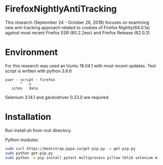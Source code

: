 # FirefoxNightlyAntiTracking
This research (September 24 - October 26, 2018) focuses on examining new anti-tracking approach related to cookies of Firefox Nightly(64.0.1a) against most recent Firefox ESR (60.2.2esr) and Firefox Release (62.0.3)

# Environment
For this research was used an Uuntu 18.04.1 with most recent updates. Test script is written with python 3.6.6

```
user - script - firefox
       ^   v                   
   sites   data                
```

Selenium 3.14.1 and geckodriver 0.23.0 are required.


# Installation
Run install.sh from root directory.



Python modules:
```bash
sudo curl https://bootstrap.pypa.io/get-pip.py -o get-pip.py
sudo python get-pip.py 
sudo python -m pip install pytest multiprocess pillow tblib selenium mini-amf bs4 publicsuffix pyvirtualdisplay tabulate plyvel boto3 pandas pyarrow s3fs psutil
```

